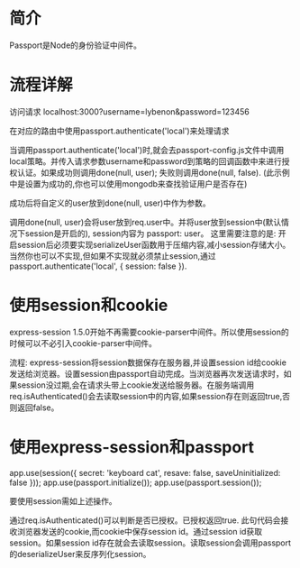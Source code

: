 # 简介

Passport是Node的身份验证中间件。

# 流程详解
访问请求 localhost:3000?username=lybenon&password=123456

在对应的路由中使用passport.authenticate('local')来处理请求

当调用passport.authenticate('local')时,就会去passport-config.js文件中调用local策略。并传入请求参数username和password到策略的回调函数中来进行授权认证。如果成功则调用done(null, user); 失败则调用done(null, false).
(此示例中是设置为成功的,你也可以使用mongodb来查找验证用户是否存在)

成功后将自定义的user放到done(null, user)中作为参数。

调用done(null, user)会将user放到req.user中。并将user放到session中(默认情况下session是开启的), session内容为 passport: user。
这里需要注意的是: 开启session后必须要实现serializeUser函数用于压缩内容,减小session存储大小。当然你也可以不实现,但如果不实现就必须禁止session,通过passport.authenticate('local', { session: false }).

# 使用session和cookie
express-session 1.5.0开始不再需要cookie-parser中间件。所以使用session的时候可以不必引入cookie-parser中间件。

流程: express-session将session数据保存在服务器,并设置session id给cookie发送给浏览器。设置session由passport自动完成。当浏览器再次发送请求时，如果session没过期,会在请求头带上cookie发送给服务器。在服务端调用req.isAuthenticated()会去读取session中的内容,如果session存在则返回true,否则返回false。

# 使用express-session和passport
app.use(session({ 
	secret: 'keyboard cat', 
	resave: false, 
	saveUninitialized: false
}));
app.use(passport.initialize());
app.use(passport.session());

要使用session需如上述操作。

通过req.isAuthenticated()可以判断是否已授权。已授权返回true.
此句代码会接收浏览器发送的cookie,而cookie中保存session id。通过session id获取session。如果session id存在就会去读取session。读取session会调用passport的deserializeUser来反序列化session。



